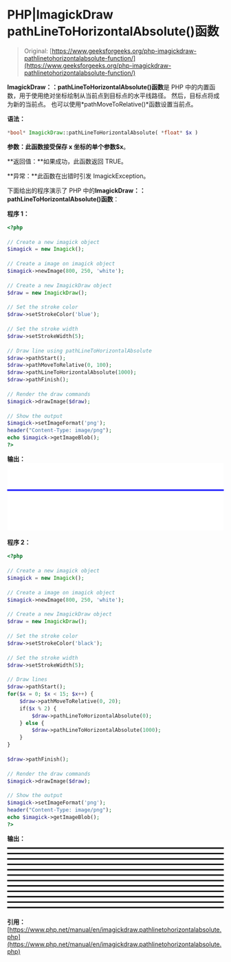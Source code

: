 # PHP|ImagickDraw pathLineToHorizontalAbsolute()函数

> Original: [https://www.geeksforgeeks.org/php-imagickdraw-pathlinetohorizontalabsolute-function/](https://www.geeksforgeeks.org/php-imagickdraw-pathlinetohorizontalabsolute-function/)

**ImagickDraw：：pathLineToHorizontalAbsolute()函数**是 PHP 中的内置函数，用于使用绝对坐标绘制从当前点到目标点的水平线路径。 然后，目标点将成为新的当前点。 也可以使用*pathMoveToRelative()*函数设置当前点。

**语法：**

```php
*bool* ImagickDraw::pathLineToHorizontalAbsolute( *float* $x )
```

**参数：**此函数接受保存 x 坐标的单个参数**$x**。

**返回值：**如果成功，此函数返回 TRUE。

**异常：**此函数在出错时引发 ImagickException。

下面给出的程序演示了 PHP 中的**ImagickDraw：：pathLineToHorizontalAbsolute()函数**：

**程序 1：**

```php
<?php

// Create a new imagick object
$imagick = new Imagick();

// Create a image on imagick object
$imagick->newImage(800, 250, 'white');

// Create a new ImagickDraw object
$draw = new ImagickDraw();

// Set the stroke color
$draw->setStrokeColor('blue');

// Set the stroke width
$draw->setStrokeWidth(5);

// Draw line using pathLineToHorizontalAbsolute
$draw->pathStart();
$draw->pathMoveToRelative(0, 100);
$draw->pathLineToHorizontalAbsolute(1000);
$draw->pathFinish();

// Render the draw commands
$imagick->drawImage($draw);

// Show the output
$imagick->setImageFormat('png');
header("Content-Type: image/png");
echo $imagick->getImageBlob();
?>
```

**输出：**
![](img/f6e04f913689e97121be824ef821aec3.png)

**程序 2：**

```php
<?php

// Create a new imagick object
$imagick = new Imagick();

// Create a image on imagick object
$imagick->newImage(800, 250, 'white');

// Create a new ImagickDraw object
$draw = new ImagickDraw();

// Set the stroke color
$draw->setStrokeColor('black');

// Set the stroke width
$draw->setStrokeWidth(5);

// Draw lines
$draw->pathStart();
for($x = 0; $x < 15; $x++) {
    $draw->pathMoveToRelative(0, 20);
    if($x % 2) {
        $draw->pathLineToHorizontalAbsolute(0);
    } else {
        $draw->pathLineToHorizontalAbsolute(1000);
    }
}

$draw->pathFinish();

// Render the draw commands
$imagick->drawImage($draw);

// Show the output
$imagick->setImageFormat('png');
header("Content-Type: image/png");
echo $imagick->getImageBlob();
?>
```

**输出：**
![](img/4aa0292e8d8d0db12c3f99959dff8ce8.png)

**引用：**[https://www.php.net/manual/en/imagickdraw.pathlinetohorizontalabsolute.php](https://www.php.net/manual/en/imagickdraw.pathlinetohorizontalabsolute.php)